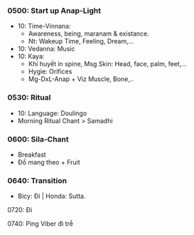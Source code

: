 ### 0500: Start up Anap-Light
* 10: Time-Vinnana: 
     + Awareness, being, maranam & existance. 
     + Nt: Wakeup Time, Feeling, Dream,...
* 10: Vedanna: Music
* 10: Kaya: 
     + Khí huyết in spine, Msg Skin: Head, face, palm, feet,...
     + Hygie: Orifices
     + Mg-DxL-Anap + Viz Muscle, Bone,..
### 0530: Ritual
* 10: Language: Doulingo
* Morning Ritual Chant > Samadhi
### 0600: Sila-Chant 
* Breakfast
* Đồ mang theo + Fruit
### 0640: Transition
* Bicy: Đi | Honda: Sutta. 

0720: Đi

0740: Ping Viber đi trễ
